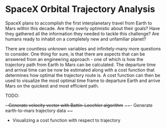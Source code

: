 # SpaceX Orbital Trajectory Analysis

SpaceX plans to accomplish the first interplanetary travel from Earth to Mars within this decade. Are they overly optimistic about their goals? Have they gathered all the information they needed to tackle this challenge? Are humans ready to inhabit on a completely new and unfamiliar planet?


There are countless unknown variables and infinitely-many more questions to consider. One thing for sure, is that there are aspects that can be answered from an engineering approach - one of which is how the trajectory path from Earth to Mars can be calculated. The departure time and arrival time can be now be estimated along with a cost function that determines how optimal the trajectory route is. A cost function can then be used to visualize the most optimal time frame to departure Earth and arrive Mars on the quickest and most efficient path.


TODO:

~~- Generate velocity vector with Battin-Loechler algorithm~~
~~- Generate earth-to-mars trajectory data ~~
- Visualizing a cost function with respect to trajectory
